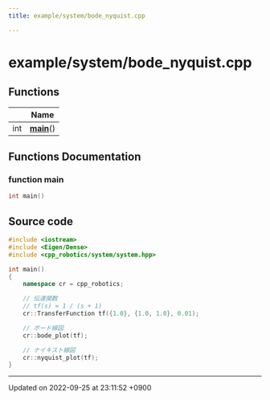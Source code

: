 ```yaml
---
title: example/system/bode_nyquist.cpp

---
```


# example/system/bode_nyquist.cpp



## Functions

|                | Name           |
| -------------- | -------------- |
| int | **[main](/cpp_robotics_core/doxybook/Files/bode__nyquist_8cpp/#function-main)**() |


## Functions Documentation

### function main

```cpp
int main()
```




## Source code

```cpp
#include <iostream>
#include <Eigen/Dense>
#include <cpp_robotics/system/system.hpp>

int main()
{
    namespace cr = cpp_robotics;

    // 伝達関数
    // tf(s) = 1 / (s + 1)
    cr::TransferFunction tf({1.0}, {1.0, 1.0}, 0.01);

    // ボード線図
    cr::bode_plot(tf);

    // ナイキスト線図
    cr::nyquist_plot(tf);
}
```


-------------------------------

Updated on 2022-09-25 at 23:11:52 +0900
